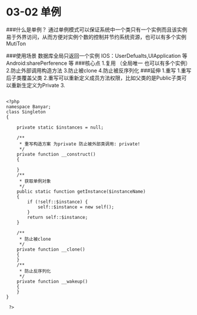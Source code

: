 # 03-02 单例

###什么是单例？
  通过单例模式可以保证系统中一个类只有一个实例而且该实例易于外界访问，从而方便对实例个数的控制并节约系统资源，也可以有多个实例MutiTon
 

###使用场景
   数据库全局只返回一个实例
   IOS：UserDefualts,UIApplication 等
   Android:sharePerference 等
###核心点
1.复用 （全局唯一 也可以有多个实例）
2.防止外部调用构造方法
3.防止被clone
4.防止被反序列化
###延伸
1.重写
  1.重写后子类覆盖父类
  2.重写可以重新定义成员方法权限，比如父类的是Public子类可以重新生定义为Private
  3.





```

<?php
namespace Banyar;
class Singleton
{

    private static $instances = null;

    /**
     * 重写构造方案 为private 防止被外部类调用: private!
     */
    private function __construct()
    {

    }
    /**
     * 获取单例对象
     */
    public static function getInstance($instanceName)
    {
        if (!self::$instance) {
            self::$instance = new self();
        }
        return self::$instance;
    }

    /**
     * 防止被clone
     */
    private function __clone()
    {
    }
    /**
     * 防止反序列化
     */
    private function __wakeup()
    {
    }
}

 ?>

```